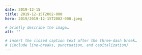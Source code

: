 ```yaml
---
date: 2019-12-15
title: 2019-12-15T2002-000
hero: 2019/2019-12-15T2002-000.jpeg

# briefly describe the image…
alt: ''

# insert the closed caption text after the three-dash break…
# (include line-breaks, punctuation, and capitalization)
---
```

